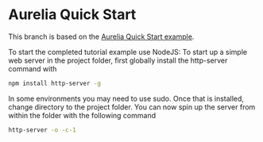 # Aurelia Quick Start
This branch is based on the [Aurelia Quick Start example](http://aurelia.io/hub.html#/doc/article/aurelia/framework/latest/quick-start).

To start the completed tutorial example use NodeJS: To start up a simple web server in the project 
folder, first globally install the http-server command with 

```bash
npm install http-server -g
```

In some environments you may need to use sudo. Once that is installed, change directory to the 
project folder. You can now spin up the server from within the folder with the following command

```bash
http-server -o -c-1
```
 